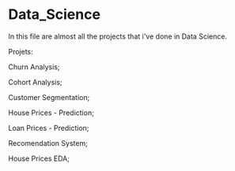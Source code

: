 # Data_Science

In this file are almost all the projects that i've done in Data Science.

Projets:

Churn Analysis;

Cohort Analysis;

Customer Segmentation;

House Prices - Prediction;

Loan Prices - Prediction;

Recomendation System;

House Prices EDA;
